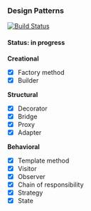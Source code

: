 ### Design Patterns

[![Build Status](https://travis-ci.org/mapogolions/design-patterns.svg?branch=master)](https://travis-ci.org/mapogolions/design-patterns)

#### Status: in progress

**Creational**
- [x] Factory method
- [x] Builder

**Structural**
- [x] Decorator
- [x] Bridge
- [x] Proxy
- [x] Adapter

**Behavioral**
- [x] Template method
- [x] Visitor
- [X] Observer
- [x] Chain of responsibility
- [x] Strategy
- [x] State
